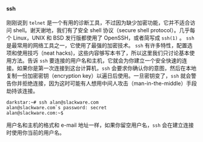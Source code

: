 #### ssh

刚刚说到 `telnet` 是一个有用的诊断工具，不过因为缺少加密功能，它并不适合访问 shell。谢天谢地，我们有了安全 shell 协议（secure shell protocol）。几乎每个 Linux，UNIX 和 BSD 发行版都使用了 OpenSSH，或者简写成 `ssh(1)` 。 `ssh` 是最常用的网络工具之一，它使用了最强的加密技术。 `ssh` 有许多特性，配置选项和使用技巧（neat hacks)，这些内容够写本书了，所以这里我们只讨论基本使用方法。告诉 `ssh` 要连接的用户名和主机，它就会为你建立一个安全快速的连接。如果你是第一次连接到这台计算机，`ssh` 会要求你确认你的意图，然后在本地复制一份加密密钥（encryption key）以遍日后使用。一旦密钥变了，`ssh` 就会警告你并拒绝连接，因为这时可能有人想用中间人攻击（man-in-the-middle）手段劫持该连接。

```
darkstar:~# ssh alan@slackware.com
alan@slackware.com`s password: secret
alan@slackware.com:~$
```

用户名和主机的格式和 e-mail 地址一样，如果你留空用户名，`ssh` 会在建立连接时使用你当前的用户名。
